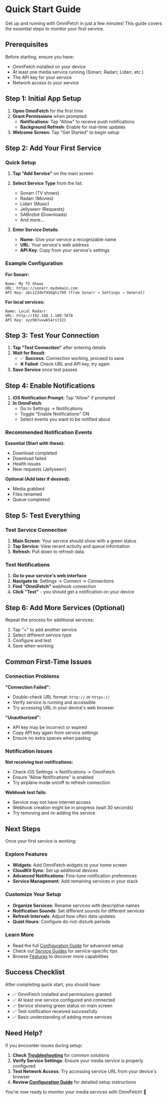# Quick Start Guide

Get up and running with OmniFetch in just a few minutes! This guide covers the essential steps to monitor your first service.

## Prerequisites

Before starting, ensure you have:

- OmniFetch installed on your device
- At least one media service running (Sonarr, Radarr, Lidarr, etc.)
- The API key for your service
- Network access to your service

## Step 1: Initial App Setup

1. **Open OmniFetch** for the first time
2. **Grant Permissions** when prompted:
   - **Notifications**: Tap "Allow" to receive push notifications
   - **Background Refresh**: Enable for real-time updates
3. **Welcome Screen**: Tap "Get Started" to begin setup

## Step 2: Add Your First Service

### Quick Setup

1. **Tap "Add Service"** on the main screen
2. **Select Service Type** from the list:
   - Sonarr (TV shows)
   - Radarr (Movies)  
   - Lidarr (Music)
   - Jellyseerr (Requests)
   - SABnzbd (Downloads)
   - And more...

3. **Enter Service Details**:
   - **Name**: Give your service a recognizable name
   - **URL**: Your service's web address
   - **API Key**: Copy from your service's settings

### Example Configuration

**For Sonarr:**
```
Name: My TV Shows
URL: https://sonarr.mydomain.com
API Key: abc123def456ghi789 (from Sonarr → Settings → General)
```

**For local services:**
```
Name: Local Radarr
URL: http://192.168.1.100:7878  
API Key: xyz987uvw654rst321
```

## Step 3: Test Your Connection

1. **Tap "Test Connection"** after entering details
2. **Wait for Result**:
   - ✅ **Success**: Connection working, proceed to save
   - ❌ **Failed**: Check URL and API key, try again
3. **Save Service** once test passes

## Step 4: Enable Notifications

1. **iOS Notification Prompt**: Tap "Allow" if prompted
2. **In OmniFetch**:
   - Go to Settings → Notifications
   - Toggle "Enable Notifications" ON
   - Select events you want to be notified about

### Recommended Notification Events

**Essential (Start with these):**
- Download completed
- Download failed  
- Health issues
- New requests (Jellyseerr)

**Optional (Add later if desired):**
- Media grabbed
- Files renamed
- Queue completed

## Step 5: Test Everything

### Test Service Connection
1. **Main Screen**: Your service should show with a green status
2. **Tap Service**: View recent activity and queue information
3. **Refresh**: Pull down to refresh data

### Test Notifications
1. **Go to your service's web interface**
2. **Navigate to**: Settings → Connect → Connections
3. **Find "OmniFetch"** webhook connection
4. **Click "Test"** - you should get a notification on your device

## Step 6: Add More Services (Optional)

Repeat the process for additional services:
1. Tap "+" to add another service
2. Select different service type
3. Configure and test
4. Save when working

## Common First-Time Issues

### Connection Problems

**"Connection Failed":**
- Double-check URL format: `http://` or `https://`
- Verify service is running and accessible
- Try accessing URL in your device's web browser

**"Unauthorized":**
- API key may be incorrect or expired
- Copy API key again from service settings
- Ensure no extra spaces when pasting

### Notification Issues

**Not receiving test notifications:**
- Check iOS Settings → Notifications → OmniFetch
- Ensure "Allow Notifications" is enabled
- Try airplane mode on/off to refresh connection

**Webhook test fails:**
- Service may not have internet access
- Webhook creation might be in progress (wait 30 seconds)
- Try removing and re-adding the service

## Next Steps

Once your first service is working:

### Explore Features
- **Widgets**: Add OmniFetch widgets to your home screen
- **CloudKit Sync**: Set up additional devices  
- **Advanced Notifications**: Fine-tune notification preferences
- **Service Management**: Add remaining services in your stack

### Customize Your Setup
- **Organize Services**: Rename services with descriptive names
- **Notification Sounds**: Set different sounds for different services
- **Refresh Intervals**: Adjust how often data updates
- **Quiet Hours**: Configure do-not-disturb periods

### Learn More
- Read the full [Configuration Guide](configuration.md) for advanced setup
- Check out [Service Guides](../services/index.md) for service-specific tips
- Browse [Features](../features/notifications.md) to discover more capabilities

## Success Checklist

After completing quick start, you should have:

- ✅ OmniFetch installed and permissions granted
- ✅ At least one service configured and connected
- ✅ Service showing green status on main screen
- ✅ Test notification received successfully
- ✅ Basic understanding of adding more services

## Need Help?

If you encounter issues during setup:

1. **Check [Troubleshooting](../troubleshooting/common-issues.md)** for common solutions
2. **Verify Service Settings**: Ensure your media service is properly configured
3. **Test Network Access**: Try accessing service URL from your device's browser
4. **Review [Configuration Guide](configuration.md)** for detailed setup instructions

You're now ready to monitor your media services with OmniFetch! 🎉